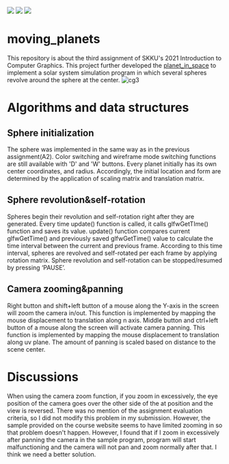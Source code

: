 <img src="https://img.shields.io/badge/C-A8B9CC?style=flat&logo=C&logoColor=white"/> <img src="https://img.shields.io/badge/C++-00599C?style=flat&logo=C++&logoColor=white"/> <img src="https://img.shields.io/badge/OpenGL-5586A4?style=flat&logo=OpenGL&logoColor=white"/>
# moving_planets
This repository is about the third assignment of SKKU's 2021 Introduction to Computer Graphics. This project further developed the [planet_in_space](https://github.com/dipreez/planet_in_space) to implement a solar system simulation program in which several spheres revolve around the sphere at the center.
![cg3](https://github.com/dipreez/moving_planets/assets/50349104/4633503c-d321-4aeb-b087-6eba28c922cc)

# Algorithms and data structures
## Sphere initialization
The sphere was implemented in the same way as in the previous
assignment(A2). Color switching and wireframe mode switching functions
are still available with 'D' and 'W' buttons. Every planet initially has its
own center coordinates, and radius. Accordingly, the initial location and
form are determined by the application of scaling matrix and translation
matrix.
## Sphere revolution&self-rotation
Spheres begin their revolution and self-rotation right after they are
generated. Every time update() function is called, it calls glfwGetTIme()
function and saves its value. update() function compares current
glfwGetTime() and previously saved glfwGetTime() value to calculate the
time interval between the current and previous frame. According to this
time interval, spheres are revolved and self-rotated per each frame by
applying rotation matrix. Sphere revolution and self-rotation can be
stopped/resumed by pressing ‘PAUSE’.
## Camera zooming&panning
Right button and shift+left button of a mouse along the Y-axis in the
screen will zoom the camera in/out. This function is implemented by
mapping the mouse displacement to translation along n axis. Middle
button and ctrl+left button of a mouse along the screen will activate
camera panning. This function is implemented by mapping the mouse
displacement to translation along uv plane. The amount of panning is
scaled based on distance to the scene center.
# Discussions
When using the camera zoom function, if you zoom in excessively,
the eye position of the camera goes over the other side of the at
position and the view is reversed. There was no mention of the
assignment evaluation criteria, so I did not modify this problem in my
submission. However, the sample provided on the course website
seems to have limited zooming in so that problem doesn't happen.
However, I found that if I zoom in excessively after panning the
camera in the sample program, program will start malfunctioning and
the camera will not pan and zoom normally after that. I think we need
a better solution.

